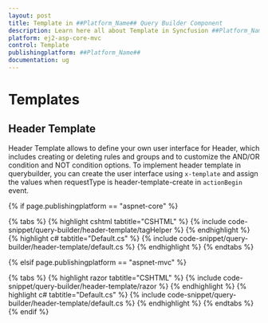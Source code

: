 ```yaml
---
layout: post
title: Template in ##Platform_Name## Query Builder Component
description: Learn here all about Template in Syncfusion ##Platform_Name## Query Builder component of Syncfusion Essential JS 2 and more.
platform: ej2-asp-core-mvc
control: Template
publishingplatform: ##Platform_Name##
documentation: ug
---
```



# Templates

## Header Template

Header Template allows to define your own user interface for Header, which includes creating or deleting rules and groups and to customize the AND/OR condition and NOT condition options. To implement header template in querybuilder, you can create the user interface using `x-template` and assign the values when requestType is header-template-create in  `actionBegin` event.

{% if page.publishingplatform == "aspnet-core" %}

{% tabs %}
{% highlight cshtml tabtitle="CSHTML" %}
{% include code-snippet/query-builder/header-template/tagHelper %}
{% endhighlight %}
{% highlight c# tabtitle="Default.cs" %}
{% include code-snippet/query-builder/header-template/default.cs %}
{% endhighlight %}
{% endtabs %}

{% elsif page.publishingplatform == "aspnet-mvc" %}

{% tabs %}
{% highlight razor tabtitle="CSHTML" %}
{% include code-snippet/query-builder/header-template/razor %}
{% endhighlight %}
{% highlight c# tabtitle="Default.cs" %}
{% include code-snippet/query-builder/header-template/default.cs %}
{% endhighlight %}
{% endtabs %}
{% endif %}

